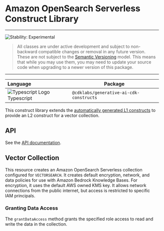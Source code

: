 # Amazon OpenSearch Serverless Construct Library
<!--BEGIN STABILITY BANNER-->

---

![Stability: Experimental](https://img.shields.io/badge/stability-Experimental-important.svg?style=for-the-badge)

> All classes are under active development and subject to non-backward compatible changes or removal in any
> future version. These are not subject to the [Semantic Versioning](https://semver.org/) model.
> This means that while you may use them, you may need to update your source code when upgrading to a newer version of this package.

---
<!--END STABILITY BANNER-->


| **Language**     | **Package**        |
|:-------------|-----------------|
|![Typescript Logo](https://docs.aws.amazon.com/cdk/api/latest/img/typescript32.png) Typescript|`@cdklabs/generative-ai-cdk-constructs`|

This construct library extends the [automatically generated L1 constructs](https://docs.aws.amazon.com/cdk/api/v2/docs/aws-cdk-lib.aws_opensearchserverless-readme.html) to provide an L2 construct for a vector collection.

## API
See the [API documentation](/docs/api/modules/opensearchserverless.md).

## Vector Collection
This resource creates an Amazon OpenSearch Serverless collection configured for `VECTORSEARCH`. It creates default encryption, network, and data policies for use with Amazon Bedrock Knowledge Bases. For encryption, it uses the default AWS owned KMS key. It allows network connections from the public internet, but access is restricted to specific IAM principals.

### Granting Data Access
The `grantDataAccess` method grants the specified role access to read and write the data in the collection.
